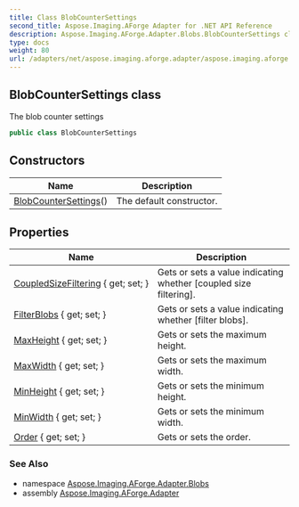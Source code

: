 ```yaml
---
title: Class BlobCounterSettings
second_title: Aspose.Imaging.AForge Adapter for .NET API Reference
description: Aspose.Imaging.AForge.Adapter.Blobs.BlobCounterSettings class. The blob counter settings
type: docs
weight: 80
url: /adapters/net/aspose.imaging.aforge.adapter/aspose.imaging.aforge.adapter.blobs/blobcountersettings/
---
```

## BlobCounterSettings class

The blob counter settings

```csharp
public class BlobCounterSettings
```

## Constructors

| Name | Description |
| --- | --- |
| [BlobCounterSettings](blobcountersettings/)() | The default constructor. |

## Properties

| Name | Description |
| --- | --- |
| [CoupledSizeFiltering](../../aspose.imaging.aforge.adapter.blobs/blobcountersettings/coupledsizefiltering/) { get; set; } | Gets or sets a value indicating whether [coupled size filtering]. |
| [FilterBlobs](../../aspose.imaging.aforge.adapter.blobs/blobcountersettings/filterblobs/) { get; set; } | Gets or sets a value indicating whether [filter blobs]. |
| [MaxHeight](../../aspose.imaging.aforge.adapter.blobs/blobcountersettings/maxheight/) { get; set; } | Gets or sets the maximum height. |
| [MaxWidth](../../aspose.imaging.aforge.adapter.blobs/blobcountersettings/maxwidth/) { get; set; } | Gets or sets the maximum width. |
| [MinHeight](../../aspose.imaging.aforge.adapter.blobs/blobcountersettings/minheight/) { get; set; } | Gets or sets the minimum height. |
| [MinWidth](../../aspose.imaging.aforge.adapter.blobs/blobcountersettings/minwidth/) { get; set; } | Gets or sets the minimum width. |
| [Order](../../aspose.imaging.aforge.adapter.blobs/blobcountersettings/order/) { get; set; } | Gets or sets the order. |

### See Also

* namespace [Aspose.Imaging.AForge.Adapter.Blobs](../../aspose.imaging.aforge.adapter.blobs/)
* assembly [Aspose.Imaging.AForge.Adapter](../../)


